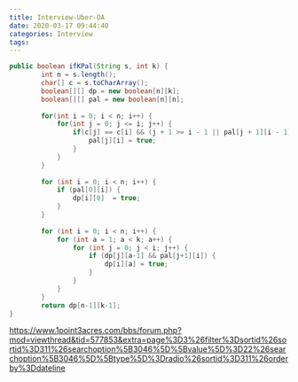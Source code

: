 ```yaml
---
title: Interview-Uber-OA
date: 2020-03-17 09:44:40
categories: Interview
tags:
---
```


```java
public boolean ifKPal(String s, int k) {
        int n = s.length();
        char[] c = s.toCharArray();
        boolean[][] dp = new boolean[n][k];
        boolean[][] pal = new boolean[n][n];
    
        for(int i = 0; i < n; i++) {
            for(int j = 0; j <= i; j++) {
                if(c[j] == c[i] && (j + 1 >= i - 1 || pal[j + 1][i - 1])) {
                    pal[j][i] = true;         
                }
            }
        }
    
        for (int i = 0; i < n; i++) {
            if (pal[0][i]) {
                dp[i][0]  = true;
            }     
        } 
        
        for (int i = 0; i < n; i++) {
            for (int a = 1; a < k; a++) {
                for (int j = 0; j < i; j++) {
                    if (dp[j][a-1] && pal[j+1][i]) {
                        dp[i][a] = true;
                    } 
                }
            }
        }
        return dp[n-1][k-1];
}
```


https://www.1point3acres.com/bbs/forum.php?mod=viewthread&tid=577853&extra=page%3D3%26filter%3Dsortid%26sortid%3D311%26searchoption%5B3046%5D%5Bvalue%5D%3D22%26searchoption%5B3046%5D%5Btype%5D%3Dradio%26sortid%3D311%26orderby%3Ddateline

